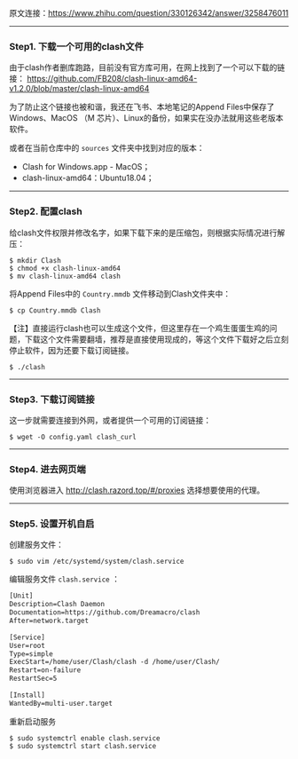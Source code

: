 
原文连接：https://www.zhihu.com/question/330126342/answer/3258476011

---
### Step1. 下载一个可用的clash文件

由于clash作者删库跑路，目前没有官方库可用，在网上找到了一个可以下载的链接：
https://github.com/FB208/clash-linux-amd64-v1.2.0/blob/master/clash-linux-amd64

为了防止这个链接也被和谐，我还在飞书、本地笔记的Append Files中保存了 Windows、MacOS （M 芯片）、Linux的备份，如果实在没办法就用这些老版本软件。

或者在当前仓库中的 `sources` 文件夹中找到对应的版本：
* Clash for Windows.app  -  MacOS；
* clash-linux-amd64：Ubuntu18.04；

---
### Step2. 配置clash

给clash文件权限并修改名字，如果下载下来的是压缩包，则根据实际情况进行解压：
```shell
$ mkdir Clash
$ chmod +x clash-linux-amd64
$ mv clash-linux-amd64 clash
```

将Append Files中的 `Country.mmdb` 文件移动到Clash文件夹中：
```shell
$ cp Country.mmdb Clash
```

【注】直接运行clash也可以生成这个文件，但这里存在一个鸡生蛋蛋生鸡的问题，下载这个文件需要翻墙，推荐是直接使用现成的，等这个文件下载好之后立刻停止软件，因为还要下载订阅链接。
```shell
$ ./clash
```

---
### Step3. 下载订阅链接

这一步就需要连接到外网，或者提供一个可用的订阅链接：
```shell
$ wget -O config.yaml clash_curl
```

----
### Step4. 进去网页端

使用浏览器进入 http://clash.razord.top/#/proxies 选择想要使用的代理。

---
### Step5. 设置开机自启

创建服务文件：
```shell
$ sudo vim /etc/systemd/system/clash.service
```

编辑服务文件 `clash.service` ：
```txt
[Unit]
Description=Clash Daemon
Documentation=https://github.com/Dreamacro/clash
After=network.target
 
[Service]
User=root
Type=simple
ExecStart=/home/user/Clash/clash -d /home/user/Clash/
Restart=on-failure
RestartSec=5
 
[Install]
WantedBy=multi-user.target
```

重新启动服务
```shell
$ sudo systemctrl enable clash.service
$ sudo systemctrl start clash.service
```